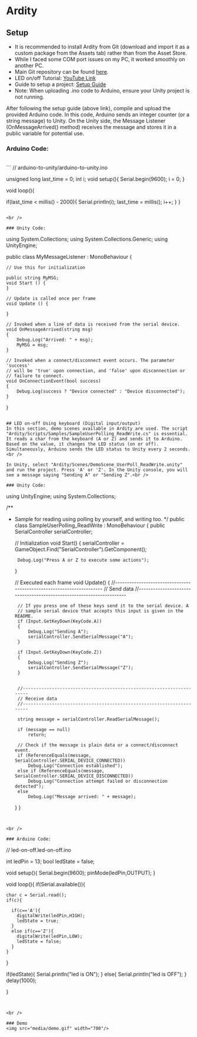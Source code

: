 # Ardity

## Setup

- It is recommended to install Ardity from Git (download and import it as a custom package from the Assets tab) rather than from the Asset Store.
- While I faced some COM port issues on my PC, it worked smoothly on another PC.
- Main Git repository can be found [here](https://ardity.dwilches.com/).
- LED on/off Tutorial: [YouTube Link](https://www.youtube.com/watch?v=SD3iUnLNjY0)
- Guide to setup a project: [Setup Guide](https://github.com/dwilches/Ardity/blob/master/UnityProject/Ardity%20-%20Setup%20Guide.pdf)
- Note: When uploading .ino code to Arduino, ensure your Unity project is not running.

After following the setup guide (above link), compile and upload the provided Arduino code. In this code, Arduino sends an integer counter (or a string message) to Unity. On the Unity side, the Message Listener (OnMessageArrived() method) receives the message and stores it in a public variable for potential use.

### Arduino Code:

<br />
```
// arduino-to-unity/arduino-to-unity.ino

unsigned long last_time = 0;
int i;
void setup(){
  Serial.begin(9600);
  i = 0;
}

void loop(){

  if(last_time < millis() - 2000){
    Serial.println(i);
    last_time = millis();
    i++;
  }
}
```

<br />

### Unity Code:
```
using System.Collections;
using System.Collections.Generic;
using UnityEngine;

public class MyMessageListener : MonoBehaviour {

    // Use this for initialization

    public string MyMSG;
    void Start () {
    }
	
    // Update is called once per frame
    void Update () {

    }

    // Invoked when a line of data is received from the serial device.
    void OnMessageArrived(string msg)
    {
        Debug.Log("Arrived: " + msg);
        MyMSG = msg;
    }

    // Invoked when a connect/disconnect event occurs. The parameter 'success'
    // will be 'true' upon connection, and 'false' upon disconnection or
    // failure to connect.
    void OnConnectionEvent(bool success)
    {
        Debug.Log(success ? "Device connected" : "Device disconnected");
    }
}

```

## LED on-off Using keyboard (Digital input/output)
In this section, demo scenes available in Ardity are used. The script "Ardity/Scripts/Samples/SampleUserPolling_ReadWrite.cs" is essential. It reads a char from the keyboard (A or Z) and sends it to Arduino. Based on the value, it changes the LED status (on or off). Simultaneously, Arduino sends the LED status to Unity every 2 seconds.<br />

In Unity, select "Ardity/Scenes/DemoScene_UserPoll_ReadWrite.unity" and run the project. Press 'A' or 'Z'. In the Unity console, you will see a message saying "Sending A" or "Sending Z".<br />

### Unity Code:
```
using UnityEngine;
using System.Collections;

/**
 * Sample for reading using polling by yourself, and writing too.
 */
public class SampleUserPolling_ReadWrite : MonoBehaviour
{
    public SerialController serialController;

    // Initialization
    void Start()
    {
        serialController = GameObject.Find("SerialController").GetComponent<SerialController>();

        Debug.Log("Press A or Z to execute some actions");
    }

    // Executed each frame
    void Update()
    {
        //---------------------------------------------------------------------
        // Send data
        //---------------------------------------------------------------------

        // If you press one of these keys send it to the serial device. A
        // sample serial device that accepts this input is given in the README.
        if (Input.GetKeyDown(KeyCode.A))
        {
            Debug.Log("Sending A");
            serialController.SendSerialMessage("A");
        }

        if (Input.GetKeyDown(KeyCode.Z))
        {
            Debug.Log("Sending Z");
            serialController.SendSerialMessage("Z");
        }


        //---------------------------------------------------------------------
        // Receive data
        //---------------------------------------------------------------------

        string message = serialController.ReadSerialMessage();

        if (message == null)
            return;

        // Check if the message is plain data or a connect/disconnect event.
        if (ReferenceEquals(message, SerialController.SERIAL_DEVICE_CONNECTED))
            Debug.Log("Connection established");
        else if (ReferenceEquals(message, SerialController.SERIAL_DEVICE_DISCONNECTED))
            Debug.Log("Connection attempt failed or disconnection detected");
        else
            Debug.Log("Message arrived: " + message);
    }
}

```


<br />

### Arduino Code:
```
// led-on-off.led-on-off.ino

int ledPin = 13;
bool ledState = false;


void setup(){
  Serial.begin(9600);
  pinMode(ledPin,OUTPUT);
}

void loop(){
  if(Serial.available()){

    char c = Serial.read();
    if(c){
    
      if(c=='A'){
        digitalWrite(ledPin,HIGH);
        ledState = true;
      }
      else if(c=='Z'){
        digitalWrite(ledPin,LOW);
        ledState = false;
      }
    }

  }

  if(ledState){
    Serial.println("led is ON");
  }
  else{
    Serial.println("led is OFF");
  }
  delay(1000);

}
```


<br />

### Demo
<img src="media/demo.gif" width="700"/>
